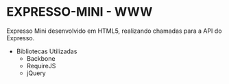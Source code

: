 EXPRESSO-MINI - WWW
===

Expresso Mini desenvolvido em HTML5, realizando chamadas para a API do Expresso.

- Bibliotecas Utilizadas
   - Backbone
   - RequireJS
   - jQuery

